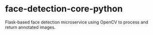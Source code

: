 # face-detection-core-python
Flask-based face detection microservice using OpenCV to process and return annotated images.
